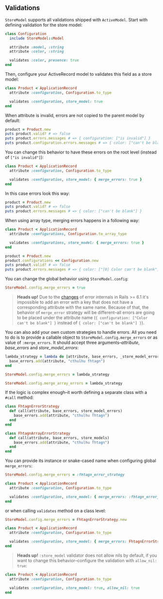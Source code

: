 ## Validations

`StoreModel` supports all validations shipped with `ActiveModel`. Start with defining validation for the store model:

```ruby
class Configuration
  include StoreModel::Model

  attribute :model, :string
  attribute :color, :string

  validates :color, presence: true
end
```

Then, configure your ActiveRecord model to validates this field as a store model:

```ruby
class Product < ApplicationRecord
  attribute :configuration, Configuration.to_type

  validates :configuration, store_model: true
end
```

When attribute is invalid, errors are not copied to the parent model by default:

```ruby
product = Product.new
puts product.valid? # => false
puts product.errors.messages # => { configuration: ["is invalid"] }
puts product.configuration.errors.messages # => { color: ["can't be blank"] }
```

You can change this behavior to have these errors on the root level (instead of `["is invalid"]`):

```ruby
class Product < ApplicationRecord
  attribute :configuration, Configuration.to_type

  validates :configuration, store_model: { merge_errors: true }
end
```

In this case errors look this way:

```ruby
product = Product.new
puts product.valid? # => false
puts product.errors.messages # => { color: ["can't be blank"] }
```

When using array type, merging errors happens in a following way:

```ruby
class Product < ApplicationRecord
  attribute :configurations, Configuration.to_array_type

  validates :configurations, store_model: { merge_errors: true }
end

product = Product.new
product.configurations << Configuration.new
puts product.valid? # => false
puts product.errors.messages # => { color: ["[0] Color can't be blank"] }
```

You can change the global behavior using `StoreModel.config`:

```ruby
StoreModel.config.merge_errors = true
```

> **Heads up!** Due to the [changes](https://github.com/rails/rails/pull/32313) of error internals in Rails >= 6.1 it's impossible to add an error with a key that does not have a corresponding attribute with the same name. Because of that, the behavior of `merge_error` strategy will be different–all errors are going to be placed under the attribute name (`{ configuration: ["Color can't be blank"] }` instead of `{ color: ["can't be blank"] }`).

You can also add your own custom strategies to handle errors. All you need to do is to provide a callable object to `StoreModel.config.merge_errors` or as value of `:merge_errors`. It should accept three arguments–_attribute_, _base_errors_ and _store_model_errors_:

```ruby
lambda_strategy = lambda do |attribute, base_errors, _store_model_errors|
  base_errors.add(attribute, "cthulhu fhtagn")
end

StoreModel.config.merge_errors = lambda_strategy

StoreModel.config.merge_array_errors = lambda_strategy
```

If the logic is complex enough–it worth defining a separate class with a `#call` method:

```ruby
class FhtagnErrorStrategy
  def call(attribute, base_errors, store_model_errors)
    base_errors.add(attribute, "cthulhu fhtagn")
  end
end

class FhtagnArrayErrorStrategy
  def call(attribute, base_errors, store_models)
    base_errors.add(attribute, "cthulhu fhtagn")
  end
end
```

You can provide its instance or snake-cased name when configuring global `merge_errors`:

```ruby
StoreModel.config.merge_errors = :fhtagn_error_strategy

class Product < ApplicationRecord
  attribute :configuration, Configuration.to_type

  validates :configuration, store_model: { merge_errors: :fhtagn_error_strategy }
end
```

or when calling `validates` method on a class level:

```ruby
StoreModel.config.merge_errors = FhtagnErrorStrategy.new

class Product < ApplicationRecord
  attribute :configuration, Configuration.to_type

  validates :configuration, store_model: { merge_errors: FhtagnErrorStrategy.new }
end
```

> **Heads up!** `:store_model` validator does not allow nils by default, if you want to change this behavior–configure the validation with `allow_nil: true`:

```ruby
class Product < ApplicationRecord
  attribute :configuration, Configuration.to_type

  validates :configuration, store_model: true, allow_nil: true
end
```
